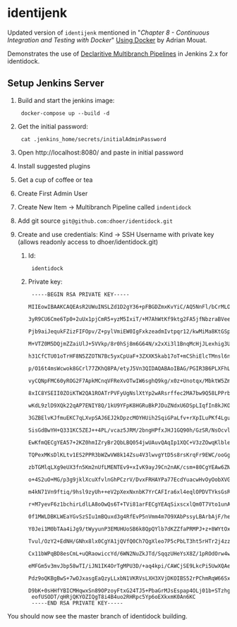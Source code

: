 # identijenk

Updated version of `identijenk` mentioned in "_Chapter 8 - Continuous Integration and Testing with Docker_" [Using Docker](https://www.amazon.com/Using-Docker-Developing-Deploying-Containers/dp/1491915765/ref=sr_1_1?ie=UTF8&qid=1520226136&sr=8-1&keywords=using-docker) by Adrian Mouat.

Demonstrates the use of [Declaritive Multibranch Pipelines](https://jenkins.io/doc/book/pipeline/syntax/#declarative-pipeline) in Jenkins 2.x for identidock.

## Setup Jenkins Server

1. Build and start the jenkins image:

        docker-compose up --build -d

1. Get the initial password:

        cat .jenkins_home/secrets/initialAdminPassword

1. Open http://localhost:8080/ and paste in initial password

1. Install suggested plugins

1. Get a cup  of coffee or tea

1. Create First Admin User

1. Create New Item -> Multibranch Pipeline called `indentidock`

1. Add git source `git@github.com:dhoer/identidock.git`

1. Create and use credentials: Kind -> SSH Username with private key (allows readonly access to dhoer/identidock.git)

    1. Id:

            identidock

    1. Private key:

            -----BEGIN RSA PRIVATE KEY-----
            MIIEowIBAAKCAQEAsR2UWuINSLZd1D2gY36+pFBGDZmxKvYiC/AQ5NnFl/bCrMLO
            3yR9CU6Cme6Tp0+2uUx1pjCmR5+yzM5IxiT/+M7AhWtKf9ktg2FA5jfNbzraBVee
            Pjb9aiJequkFZizFIFOpv/Z+pylVmiEW0IgFxkzeadmIvtpqr12/kwMiMa8KtGSp
            M+VTZ0M5DQjmZZaiUlJ+5VVkp/8r0hSj8m6G64N/x2xXi3l1BnqMcHjJLexhig3U
            h31CfCTU01oTrHF8N5ZZOTN7Bc5yxCpUaF+3ZXXK5kab17oT+mCShiElcTMnsl6n
            p/O16t4msWcwok8GCrl77ZKhQ8PA/etyJ5Vn3QIDAQABAoIBAG/PGIR3B6PLXFhL
            vyCQNpFMC60yROG2F7ApkMCnqVFReXvOTwIW6sghQ9kg/x0z+Unotqx/MbktW5Zm
            8xIC8YSEII0ZOiKTW2QA1ROATrPVFyUgNslXtYp2wARsrffec2MA7bw9Q58LPPrb
            wKdL9zlD9XQk22qAP7ENIY8Q/1kU9YFpK8HGRuBkPJDuZNdxU6DSpLIqfIn8kJKO
            3GZBElvKJfmuEKC7qLXvpSAJ6EJ2kDpzcMOYHUih2SqiGPaLfv+rXpILuPKf4Lgu
            SisGdBwYH+Q331KC5ZEJ++4PL/vcaz5JRM/2bngHPfxJHJ1GQ90h/GzSR/NsOcvl
            EwKfmQECgYEA57+2KZ0hmIZryBr2QbLBQ054jwUAuvQAqIp1XQC+V3zZOwqKlble
            TQPexMKsDlKLtv1ES2PPR3bWZwVW8k14Zsu4V3lwvgYtD5s8rsKrqFr9EWC/ooGg
            zbTGMlqLXg9eUX3fn5Km2nUfLMENTEv9+xIvK9ayJ9Cn2nAK/csm+80CgYEAw6ZN
            o+4S2uO+MG/p3g9jklXcuXfvlnGhPCzrV/DvxFRHAYPa77EcdYuacwHvOyOobXVG
            m4kN71Vn9ftiq/9hsl9zyUh++eV2pXexNxnbK7YrCAFIra6xl4eqlOPDVTYksGsR
            r+M7yevF6z1bchirLdlLA8oOwQs6T+TVi81arFECgYEAqSixscxlQm0T7Vto1unA
            0f1MWLDBKLWEaYGvSzSIu1mBQuxd3g4RfEvP5nVmm4m7O9XAbPssyLBArbAjF/he
            Y0Jei1M0bTAa4iJg9/tWyyunP3EMUHUoSB6k8QpQYlb7dKZZfaPRMPJ+z+8WYtOx
            Tvul/OzY2+EdNH/GNhx8lx0CgYA1jQVfQ0Ch7QgXleo7P5cPbLT3ht5rHTr2j4zz
            Cx11bWPqBD8esCmL+uQRaowiccYd/6WN2NuZkJTd/SqqzUHeYsX8Z/1pROdOrw4w
            eMFGm5v3mvJbp58wTI/iJN1IK4OrTgMPU3D/+aq4kpi/CAWCjSE9LkcPi5UwXQAe
            Pdz9oQKBgBwS+7wOJxasgEaQzyLLxbN1VKRVsLXH3XVjDKOIBS52rPChmRqW66Sx
            D9bK+0sHHfYBICMHqwxSn89OPzoyFtxG24TJ5+PbaGrMJsEspap4OLj01b+STzhg
            eofUSODT/qHRjQKYOZIQgT8i4B4uo2RHRpc5Yp6oEXkxmK0An6KC
            -----END RSA PRIVATE KEY-----

You should now see the master branch of identidock building.
